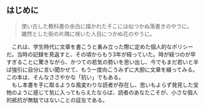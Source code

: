 ## はじめに

>
>使い古した教科書の余白に描かれたそこには似つかぬ落書きのやうに。  
>雑然とした街の片隅に咲いた人目につかぬ花のやうに。
>

　これは、学生時代に文章を書こうと勇み立った際に定めた個人的なポリシーだ。当時の記録を見返すと、その頃からもう3年が経っていた。時が経つのが早すぎることに驚きながら、かつての若気の勢いを思い出し、今でもまだ若いと半ば強引に自分に言い聞かせて、もう一度向こうみずに大胆に文章を綴ってみる。この本は、そんなささやかな「抗い」でもある。  
　もし本書を手に取るような風変わりな読者が存在し、思いもよらず発見した宝物のように感じて気に入ってもらえたならば、読者のあなたこそが、小さな個人的抵抗が無駄ではないことの証左である。
